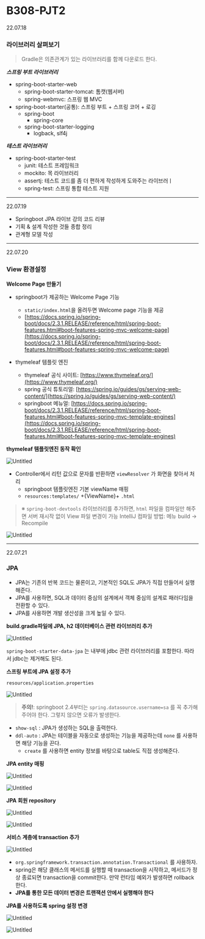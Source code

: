 # B308-PJT2

22.07.18

### 라이브러리 살펴보기

> Gradle은 의존관계가 있는 라이브러리를 함께 다운로드 한다.
> 

***스프링 부트 라이브러리***

- spring-boot-starter-web
    - spring-boot-starter-tomcat: 톰캣(웹서버)
    - spring-webmvc: 스프링 웹 MVC
- spring-boot-starter(공통): 스프링 부트 + 스프링 코어 + 로깅
    - spring-boot
        - spring-core
    - spring-boot-starter-logging
        - logback, slf4j
        

***테스트 라이브러리***

- spring-boot-starter-test
    - junit: 테스트 프레임워크
    - mockito: 목 라이브러리
    - assertj: 테스트 코드를 좀 더 편하게 작성하게 도와주는 라이브러ㅣ
    - spring-test: 스프링 통합 테스트 지원
    

---

22.07.19

- Springboot JPA 라이브 강의 코드 리뷰
- 기획 & 설계 작성한 것들 종합 정리
- 관계형 모델 작성

---

22.07.20

### View 환경설정

**Welcome Page 만들기**

- springboot가 제공하는 Welcome Page 기능
    - `static/index.html`을 올려두면 Welcome page 기능을 제공
    - [https://docs.spring.io/spring-boot/docs/2.3.1.RELEASE/reference/html/spring-boot-features.html#boot-features-spring-mvc-welcome-page](https://docs.spring.io/spring-boot/docs/2.3.1.RELEASE/reference/html/spring-boot-features.html#boot-features-spring-mvc-welcome-page)

- thymeleaf 템플릿 엔진
    - thymeleaf 공식 사이트: [https://www.thymeleaf.org/](https://www.thymeleaf.org/)
    - spring 공식 튜토리얼: [https://spring.io/guides/gs/serving-web-content/](https://spring.io/guides/gs/serving-web-content/)
    - springboot 메뉴얼: [https://docs.spring.io/spring-boot/docs/2.3.1.RELEASE/reference/html/spring-boot-features.html#boot-features-spring-mvc-template-engines](https://docs.spring.io/spring-boot/docs/2.3.1.RELEASE/reference/html/spring-boot-features.html#boot-features-spring-mvc-template-engines)
    

**thymeleaf 템플릿엔진 동작 확인**

![Untitled](B308-PJT2%20ff23d3ebd70d414fa9c3244e89ee1bc4/Untitled.png)

- Controller에서 리턴 값으로 문자를 반환하면 `viewResolver` 가 화면을 찾아서 처리
    - springboot 템플릿엔진 기본 viewName 매핑
    - `resources:templates/` +{ViewName}+ `.html`
    

> ※ `spring-boot-devtools` 라이브러리를 추가하면, `html` 파일을 컴파일만 해주면 서버 재시작 없이 View 파일 변경이 가능                                                                                                         IntelliJ 컴파일 방법: 메뉴 build → Recompile
> 

![Untitled](B308-PJT2%20ff23d3ebd70d414fa9c3244e89ee1bc4/Untitled%201.png)

---

22.07.21

### JPA

- JPA는 기존의 반복 코드는 물론이고, 기본적인 SQL도 JPA가 직접 만들어서 실행해준다.
- JPA를 사용하면, SQL과 데이터 중심의 설계에서 객체 중심의 설계로 패러다임을 전환할 수 있다.
- JPA를 사용하면 개발 생산성을 크게 높일 수 있다.

**build.gradle파일에 JPA, h2 데이터베이스 관련 라이브러리 추가**

![Untitled](B308-PJT2%20ff23d3ebd70d414fa9c3244e89ee1bc4/Untitled%202.png)

`spring-boot-starter-data-jpa` 는 내부에 jdbc 관련 라이브러리를 포함한다. 따라서 jdbc는 제거해도 된다.

**스프링 부트에 JPA 설정 추가**

`resources/application.properties`

![Untitled](B308-PJT2%20ff23d3ebd70d414fa9c3244e89ee1bc4/Untitled%203.png)

> **주의!**: springboot 2.4부터는 `spring.datasource.username=sa` 를 꼭 추가해주어야 한다. 그렇지 않으면 오류가 발생한다.
> 
- `show-sql` : JPA가 생성하는 SQL을 출력한다.
- `ddl-auto` : JPA는 테이블을 자동으로 생성하는 기능을 제공하는데 `none` 를 사용하면 해당 기능을 끈다.
    - `create` 를 사용하면 entity 정보를 바탕으로 table도 직접 생성해준다.
    

**JPA entity 매핑**

![Untitled](B308-PJT2%20ff23d3ebd70d414fa9c3244e89ee1bc4/Untitled%204.png)

![Untitled](B308-PJT2%20ff23d3ebd70d414fa9c3244e89ee1bc4/Untitled%205.png)

**JPA 회원 repository**

![Untitled](B308-PJT2%20ff23d3ebd70d414fa9c3244e89ee1bc4/Untitled%206.png)

![Untitled](B308-PJT2%20ff23d3ebd70d414fa9c3244e89ee1bc4/Untitled%207.png)

**서비스 계층에 transaction 추가**

![Untitled](B308-PJT2%20ff23d3ebd70d414fa9c3244e89ee1bc4/Untitled%208.png)

- `org.springframework.transaction.annotation.Transactional` 를 사용하자.
- spring은 해당 클래스의 메서드를 실행할 때 transaction을 시작하고, 메서드가 정상 종료되면 transaction을 commit한다. 만약 런타임 예외가 발생하면 rollback한다.
- **JPA를 통한 모든 데이터 변경은 트랜잭션 안에서 실행해야 한다**

**JPA를 사용하도록  spring 설정 변경**

![Untitled](B308-PJT2%20ff23d3ebd70d414fa9c3244e89ee1bc4/Untitled%209.png)

![Untitled](B308-PJT2%20ff23d3ebd70d414fa9c3244e89ee1bc4/Untitled%2010.png)